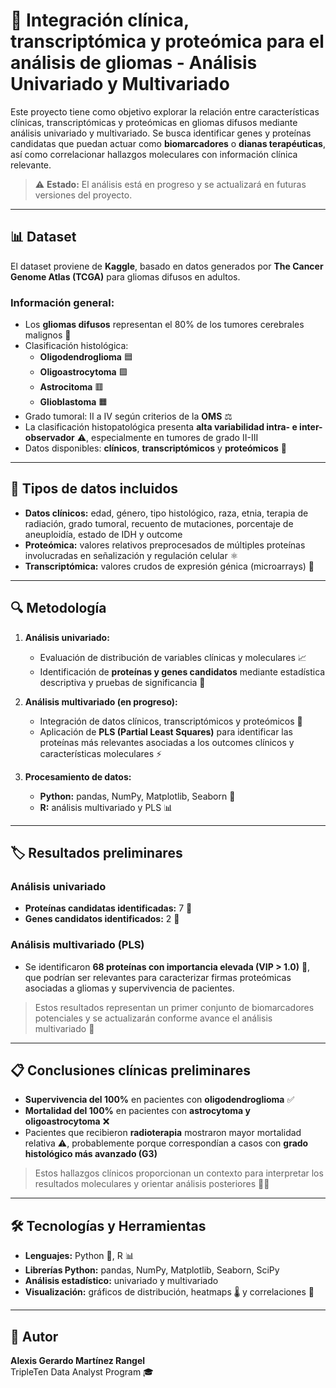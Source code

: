# 🧠 Integración clínica, transcriptómica y proteómica para el análisis de gliomas - Análisis Univariado y Multivariado

Este proyecto tiene como objetivo explorar la relación entre características clínicas, transcriptómicas y proteómicas en gliomas difusos mediante análisis univariado y multivariado. Se busca identificar genes y proteínas candidatas que puedan actuar como **biomarcadores** o **dianas terapéuticas**, así como correlacionar hallazgos moleculares con información clínica relevante.  

> ⚠️ **Estado:** El análisis está en progreso y se actualizará en futuras versiones del proyecto.

---

## 📊 Dataset

El dataset proviene de **Kaggle**, basado en datos generados por **The Cancer Genome Atlas (TCGA)** para gliomas difusos en adultos.

### Información general:
- Los **gliomas difusos** representan el 80% de los tumores cerebrales malignos 🧠  
- Clasificación histológica:  
  - **Oligodendroglioma** 🟦  
  - **Oligoastrocytoma** 🟪  
  - **Astrocitoma** 🟥  
  - **Glioblastoma** 🟧  
- Grado tumoral: II a IV según criterios de la **OMS** ⚖️  
- La clasificación histopatológica presenta **alta variabilidad intra- e inter-observador** ⚠️, especialmente en tumores de grado II-III  
- Datos disponibles: **clínicos**, **transcriptómicos** y **proteómicos** 🔬

---

## 🧬 Tipos de datos incluidos

- **Datos clínicos:** edad, género, tipo histológico, raza, etnia, terapia de radiación, grado tumoral, recuento de mutaciones, porcentaje de aneuploidía, estado de IDH y outcome  
- **Proteómica:** valores relativos preprocesados de múltiples proteínas involucradas en señalización y regulación celular ⚛️  
- **Transcriptómica:** valores crudos de expresión génica (microarrays) 🧪

---

## 🔍 Metodología

1. **Análisis univariado:**  
   - Evaluación de distribución de variables clínicas y moleculares 📈  
   - Identificación de **proteínas y genes candidatos** mediante estadística descriptiva y pruebas de significancia 🧫  

2. **Análisis multivariado (en progreso):**  
   - Integración de datos clínicos, transcriptómicos y proteómicos 🔗  
   - Aplicación de **PLS (Partial Least Squares)** para identificar las proteínas más relevantes asociadas a los outcomes clínicos y características moleculares ⚡  

3. **Procesamiento de datos:**  
   - **Python:** pandas, NumPy, Matplotlib, Seaborn 🐍  
   - **R:** análisis multivariado y PLS 📊

---

## 🏷 Resultados preliminares

### Análisis univariado

- **Proteínas candidatas identificadas:** 7 🧪  
- **Genes candidatos identificados:** 2 🧬  

### Análisis multivariado (PLS)

- Se identificaron **68 proteínas con importancia elevada (VIP > 1.0)** 💎, que podrían ser relevantes para caracterizar firmas proteómicas asociadas a gliomas y supervivencia de pacientes.  

> Estos resultados representan un primer conjunto de biomarcadores potenciales y se actualizarán conforme avance el análisis multivariado 🔄

---

## 📋 Conclusiones clínicas preliminares

- **Supervivencia del 100%** en pacientes con **oligodendroglioma** ✅  
- **Mortalidad del 100%** en pacientes con **astrocytoma y oligoastrocytoma** ❌  
- Pacientes que recibieron **radioterapia** mostraron mayor mortalidad relativa ⚠️, probablemente porque correspondían a casos con **grado histológico más avanzado (G3)**  

> Estos hallazgos clínicos proporcionan un contexto para interpretar los resultados moleculares y orientar análisis posteriores 🧠💡

---

## 🛠 Tecnologías y Herramientas

- **Lenguajes:** Python 🐍, R 📊  
- **Librerías Python:** pandas, NumPy, Matplotlib, Seaborn, SciPy  
- **Análisis estadístico:** univariado y multivariado  
- **Visualización:** gráficos de distribución, heatmaps 🌡️ y correlaciones 🔗  

---

## 👤 Autor

**Alexis Gerardo Martínez Rangel**  
TripleTen Data Analyst Program 🎓
